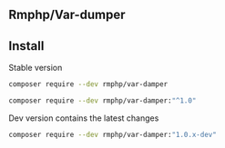 ## Rmphp/Var-dumper

## Install

Stable version

```bash
composer require --dev rmphp/var-damper
```
```bash
composer require --dev rmphp/var-damper:"^1.0"
```


Dev version contains the latest changes

```bash
composer require --dev rmphp/var-damper:"1.0.x-dev"
```